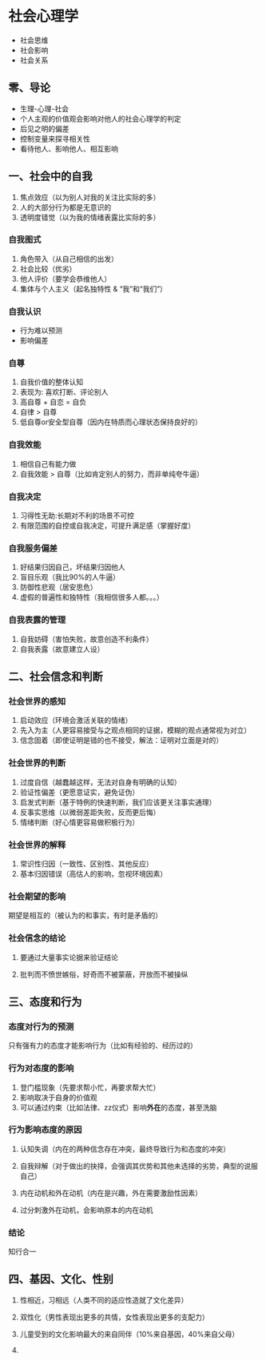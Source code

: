 # 社会心理学

- 社会思维
- 社会影响
- 社会关系

## 零、导论

- 生理-心理-社会
- 个人主观的价值观会影响对他人的社会心理学的判定
- 后见之明的偏差
- 控制变量来探寻相关性
- 看待他人、影响他人、相互影响



## 一、社会中的自我

1. 焦点效应（以为别人对我的关注比实际的多）
2. 人的大部分行为都是无意识的
3. 透明度错觉（以为我的情绪表露比实际的多）



### 自我图式

1. 角色带入（从自己相信的出发）
2. 社会比较（优劣）
3. 他人评价（要学会恭维他人）
4. 集体与个人主义（起名独特性 & “我”和“我们”）



### 自我认识

- 行为难以预测
- 影响偏差



### 自尊

1. 自我价值的整体认知
2. 表现为: 喜欢打断、评论别人
3. 高自尊 + 自恋 = 自负
4. 自律 > 自尊
5. 低自尊or安全型自尊（因内在特质而心理状态保持良好的）



### 自我效能

1. 相信自己有能力做
2. 自我效能 > 自尊（比如肯定别人的努力，而非单纯夸牛逼）



### 自我决定

1. 习得性无助:长期对不利的场景不可控
2. 有限范围的自控或自我决定，可提升满足感（掌握好度）



### 自我服务偏差

1. 好结果归因自己，坏结果归因他人
2. 盲目乐观（我比90%的人牛逼）
3. 防御性悲观（居安思危）
4. 虚假的普遍性和独特性（我相信很多人都。。。）



### 自我表露的管理

1. 自我妨碍（害怕失败，故意创造不利条件）
2. 自我表露（故意建立人设）



## 二、社会信念和判断

### 社会世界的感知

1. 启动效应（环境会激活关联的情绪）
2. 先入为主（人更容易接受与之观点相同的证据，模糊的观点通常视为对立）
3. 信念固着（即使证明是错的也不接受，解法：证明对立面是对的）



### 社会世界的判断

1. 过度自信（越蠢越这样，无法对自身有明确的认知）
2. 验证性偏差（更愿意证实，避免证伪）
3. 启发式判断（基于特例的快速判断，我们应该更关注事实通理）
4. 反事实思维（以微弱差距失败，反而更后悔）
5. 情绪判断（好心情更容易做积极行为）



### 社会世界的解释

1. 常识性归因（一致性、区别性、其他反应）
2. 基本归因错误（高估人的影响，忽视环境因素）



### 社会期望的影响

期望是相互的（被认为的和事实，有时是矛盾的）



### 社会信念的结论

1. 要通过大量事实论据来验证结论

2. 批判而不愤世嫉俗，好奇而不被蒙蔽，开放而不被操纵



## 三、态度和行为

### 态度对行为的预测

只有强有力的态度才能影响行为（比如有经验的、经历过的）

### 

### 行为对态度的影响

1. 登门槛现象（先要求帮小忙，再要求帮大忙）
2. 影响取决于自身的价值观
3. 可以通过约束（比如法律、zz仪式）影响**外在**的态度，甚至洗脑



### 行为影响态度的原因

1. 认知失调（内在的两种信念存在冲突，最终导致行为和态度的冲突）

2. 自我辩解（对于做出的抉择，会强调其优势和其他未选择的劣势，典型的说服自己）

3. 内在动机和外在动机（内在是兴趣，外在需要激励性因素）

4. 过分刺激外在动机，会影响原本的内在动机



### 结论

知行合一



## 四、基因、文化、性别

1. 性相近，习相远（人类不同的适应性造就了文化差异）

2. 双性化（男性表现出更多的共情，女性表现出更多的支配力）

3. 儿童受到的文化影响最大的来自同伴（10%来自基因，40%来自父母）

4. 